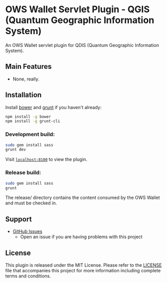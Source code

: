 OWS Wallet Servlet Plugin - QGIS (Quantum Geographic Information System)
=======

An OWS Wallet servlet plugin for QDIS (Quantum Geographic Information System).

## Main Features

- None, really.

## Installation

Install [bower](http://bower.io/) and [grunt](http://gruntjs.com/getting-started) if you haven't already:

```sh
npm install -g bower
npm install -g grunt-cli
```

### Development build:

```sh
sudo gem install sass
grunt dev
```

Visit [`localhost:8100`](http://localhost:8100/) to view the plugin.

### Release build:

```sh
sudo gem install sass
grunt
```

The release/ directory contains the content consumed by the OWS Wallet and must be checked in.

## Support

* [GitHub Issues](https://github.com/owstack/ows-wallet-servlet-qgis/issues)
  * Open an issue if you are having problems with this project

## License

This plugin is released under the MIT License.  Please refer to the [LICENSE](https://github.com/owstack/ows-wallet-servlet-qgis/blob/master/LICENSE) file that accompanies this project for more information including complete terms and conditions.
